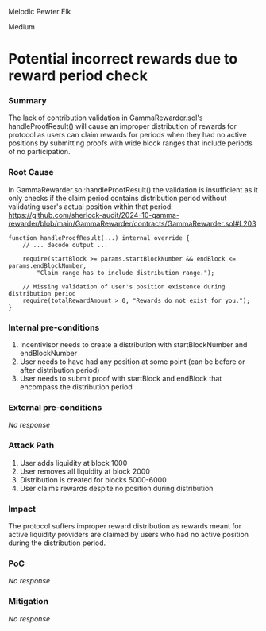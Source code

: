 Melodic Pewter Elk

Medium

# Potential incorrect rewards due to reward period check

### Summary

The lack of contribution validation in GammaRewarder.sol's handleProofResult() will cause an improper distribution of rewards for protocol as users can claim rewards for periods when they had no active positions by submitting proofs with wide block ranges that include periods of no participation.


### Root Cause

In GammaRewarder.sol:handleProofResult() the validation is insufficient as it only checks if the claim period contains distribution period without validating user's actual position within that period:
https://github.com/sherlock-audit/2024-10-gamma-rewarder/blob/main/GammaRewarder/contracts/GammaRewarder.sol#L203
```solidity
function handleProofResult(...) internal override {
    // ... decode output ...
    
    require(startBlock >= params.startBlockNumber && endBlock <= params.endBlockNumber, 
        "Claim range has to include distribution range.");
    
    // Missing validation of user's position existence during distribution period
    require(totalRewardAmount > 0, "Rewards do not exist for you.");
}
```

### Internal pre-conditions

1. Incentivisor needs to create a distribution with startBlockNumber and endBlockNumber
2. User needs to have had any position at some point (can be before or after distribution period)
3. User needs to submit proof with startBlock and endBlock that encompass the distribution period

### External pre-conditions

_No response_

### Attack Path

1. User adds liquidity  at block 1000
2. User removes all liquidity at block 2000
3. Distribution is created for blocks 5000-6000
4. User claims rewards despite no position during distribution


### Impact

The protocol suffers improper reward distribution as rewards meant for active liquidity providers are claimed by users who had no active position during the distribution period. 

### PoC

_No response_

### Mitigation

_No response_